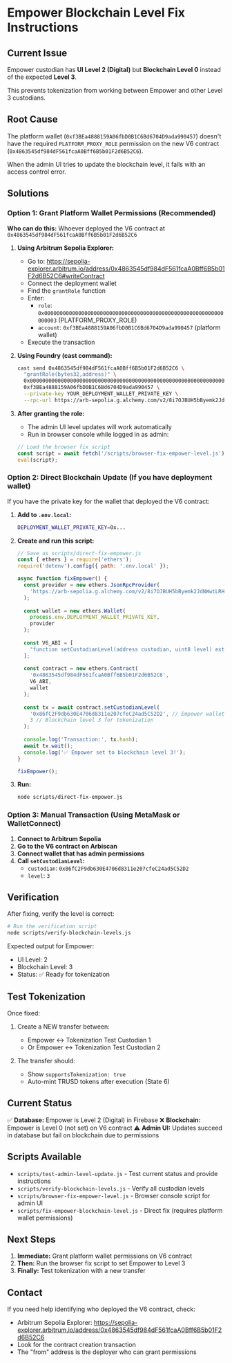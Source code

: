 # Empower Blockchain Level Fix Instructions

## Current Issue

Empower custodian has **UI Level 2 (Digital)** but **Blockchain Level 0** instead of the expected **Level 3**.

This prevents tokenization from working between Empower and other Level 3 custodians.

## Root Cause

The platform wallet (`0xf3BEa4888159A06fbD0B1C6Bd6704D9ada990457`) doesn't have the required `PLATFORM_PROXY_ROLE` permission on the new V6 contract (`0x4863545df984dF561fcaA0Bff6B5b01F2d6B52C6`).

When the admin UI tries to update the blockchain level, it fails with an access control error.

## Solutions

### Option 1: Grant Platform Wallet Permissions (Recommended)

**Who can do this:** Whoever deployed the V6 contract at `0x4863545df984dF561fcaA0Bff6B5b01F2d6B52C6`

1. **Using Arbitrum Sepolia Explorer:**
   - Go to: https://sepolia-explorer.arbitrum.io/address/0x4863545df984dF561fcaA0Bff6B5b01F2d6B52C6#writeContract
   - Connect the deployment wallet
   - Find the `grantRole` function
   - Enter:
     - `role`: `0x0000000000000000000000000000000000000000000000000000000000000003` (PLATFORM_PROXY_ROLE)
     - `account`: `0xf3BEa4888159A06fbD0B1C6Bd6704D9ada990457` (platform wallet)
   - Execute the transaction

2. **Using Foundry (cast command):**
   ```bash
   cast send 0x4863545df984dF561fcaA0Bff6B5b01F2d6B52C6 \
     "grantRole(bytes32,address)" \
     0x0000000000000000000000000000000000000000000000000000000000000003 \
     0xf3BEa4888159A06fbD0B1C6Bd6704D9ada990457 \
     --private-key YOUR_DEPLOYMENT_WALLET_PRIVATE_KEY \
     --rpc-url https://arb-sepolia.g.alchemy.com/v2/8i7OJBUH5bByemk2JdNWwtLRHO3QRsE-
   ```

3. **After granting the role:**
   - The admin UI level updates will work automatically
   - Run in browser console while logged in as admin:
   ```javascript
   // Load the browser fix script
   const script = await fetch('/scripts/browser-fix-empower-level.js').then(r => r.text());
   eval(script);
   ```

### Option 2: Direct Blockchain Update (If you have deployment wallet)

If you have the private key for the wallet that deployed the V6 contract:

1. **Add to `.env.local`:**
   ```bash
   DEPLOYMENT_WALLET_PRIVATE_KEY=0x...
   ```

2. **Create and run this script:**
   ```javascript
   // Save as scripts/direct-fix-empower.js
   const { ethers } = require('ethers');
   require('dotenv').config({ path: '.env.local' });

   async function fixEmpower() {
     const provider = new ethers.JsonRpcProvider(
       'https://arb-sepolia.g.alchemy.com/v2/8i7OJBUH5bByemk2JdNWwtLRHO3QRsE-'
     );
     
     const wallet = new ethers.Wallet(
       process.env.DEPLOYMENT_WALLET_PRIVATE_KEY, 
       provider
     );
     
     const V6_ABI = [
       "function setCustodianLevel(address custodian, uint8 level) external"
     ];
     
     const contract = new ethers.Contract(
       '0x4863545df984dF561fcaA0Bff6B5b01F2d6B52C6',
       V6_ABI,
       wallet
     );
     
     const tx = await contract.setCustodianLevel(
       '0x86fC2F9db630E4706d8311e207cfeC24ad5C52D2', // Empower wallet
       3 // Blockchain level 3 for tokenization
     );
     
     console.log('Transaction:', tx.hash);
     await tx.wait();
     console.log('✅ Empower set to blockchain level 3!');
   }

   fixEmpower();
   ```

3. **Run:**
   ```bash
   node scripts/direct-fix-empower.js
   ```

### Option 3: Manual Transaction (Using MetaMask or WalletConnect)

1. **Connect to Arbitrum Sepolia**
2. **Go to the V6 contract on Arbiscan**
3. **Connect wallet that has admin permissions**
4. **Call `setCustodianLevel`:**
   - `custodian`: `0x86fC2F9db630E4706d8311e207cfeC24ad5C52D2`
   - `level`: `3`

## Verification

After fixing, verify the level is correct:

```bash
# Run the verification script
node scripts/verify-blockchain-levels.js
```

Expected output for Empower:
- UI Level: 2
- Blockchain Level: 3
- Status: ✅ Ready for tokenization

## Test Tokenization

Once fixed:

1. Create a NEW transfer between:
   - Empower ↔ Tokenization Test Custodian 1
   - Or Empower ↔ Tokenization Test Custodian 2

2. The transfer should:
   - Show `supportsTokenization: true`
   - Auto-mint TRUSD tokens after execution (State 6)

## Current Status

✅ **Database:** Empower is Level 2 (Digital) in Firebase
❌ **Blockchain:** Empower is Level 0 (not set) on V6 contract
⚠️ **Admin UI:** Updates succeed in database but fail on blockchain due to permissions

## Scripts Available

- `scripts/test-admin-level-update.js` - Test current status and provide instructions
- `scripts/verify-blockchain-levels.js` - Verify all custodian levels
- `scripts/browser-fix-empower-level.js` - Browser console script for admin UI
- `scripts/fix-empower-blockchain-level.js` - Direct fix (requires platform wallet permissions)

## Next Steps

1. **Immediate:** Grant platform wallet permissions on V6 contract
2. **Then:** Run the browser fix script to set Empower to Level 3
3. **Finally:** Test tokenization with a new transfer

## Contact

If you need help identifying who deployed the V6 contract, check:
- Arbitrum Sepolia Explorer: https://sepolia-explorer.arbitrum.io/address/0x4863545df984dF561fcaA0Bff6B5b01F2d6B52C6
- Look for the contract creation transaction
- The "from" address is the deployer who can grant permissions